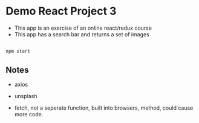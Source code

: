 # Demo React Project 3
- This app is an exercise of an online react/redux course
- This app has a search bar and returns a set of images

##
`npm start`

## Notes
- axios
- unsplash
 

- fetch, not a seperate function, built into browsers, method, could cause more code.